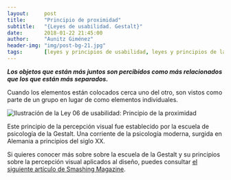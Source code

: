 ```yaml
---
layout:     post
title:      "Principio de proximidad"
subtitle:   "{Leyes de usabilidad. Gestalt}"
date:       2018-01-22 21:45:00
author:     "Aunitz Giménez"
header-img: "img/post-bg-21.jpg"
tags:       [leyes y principios de usabilidad, leyes y principios de la Gestalt]
---
```


<p><em><strong>Los objetos que están más juntos son percibidos como más relacionados que los que están más separados.</strong></em></p>

<p>Cuando los elementos están colocados cerca uno del otro, son vistos como parte de un grupo en lugar de como elementos individuales.</p>

<p><img src="{{ site.baseurl }}/img/ley-06-principio-de-la-proximidad.png" alt="Ilustración de la Ley 06 de usabilidad: Principio de la proximidad"></p>

<p>Este principio de la percepción visual fue establecido por la escuela de psicología de la Gestalt. Una corriente de la psicología moderna, surgida en Alemania a principios del siglo XX.</p>

<p>Si quieres conocer más sobre sobre la escuela de la Gestalt y su principios sobre la percepción visual aplicados al diseño, puedes consultar <a href="https://www.smashingmagazine.com/2014/03/design-principles-visual-perception-and-the-principles-of-gestalt/" target="_blank" rel="noopener noreferrer">el siguiente artículo de Smashing Magazine</a>.</p>